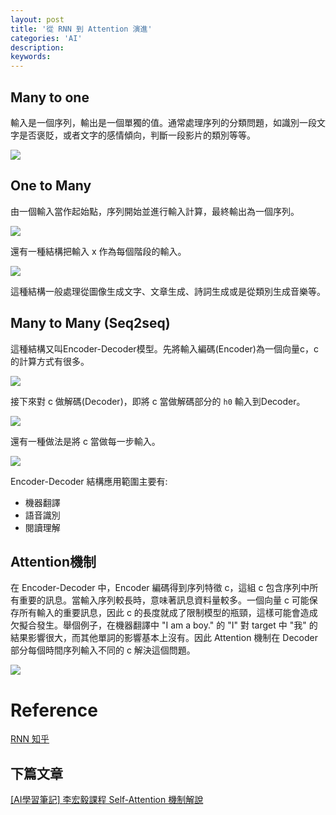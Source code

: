```yaml
---
layout: post
title: '從 RNN 到 Attention 演進'
categories: 'AI'
description:
keywords:
---
```


## Many to one
輸入是一個序列，輸出是一個單獨的值。通常處理序列的分類問題，如識別一段文字是否褒貶，或者文字的感情傾向，判斷一段影片的類別等等。

![](https://pic3.zhimg.com/80/v2-f6a78faca0ef59617d01d402fd74ddc2_720w.jpg)

## One to Many
由一個輸入當作起始點，序列開始並進行輸入計算，最終輸出為一個序列。

![](https://pic4.zhimg.com/80/v2-fb27f5a15b3406d4aaa2873f45ed7413_1440w.jpg)

還有一種結構把輸入 x 作為每個階段的輸入。

![](https://pic1.zhimg.com/80/v2-bac5bf8fa22b5f82f4f6668109299500_1440w.jpg)

這種結構一般處理從圖像生成文字、文章生成、詩詞生成或是從類別生成音樂等。

## Many to Many (Seq2seq)
這種結構又叫Encoder-Decoder模型。先將輸入編碼(Encoder)為一個向量c，c的計算方式有很多。

![](https://pic4.zhimg.com/80/v2-83c05998ddeb4b2272e9706d3f15addf_1440w.jpg)

接下來對 c 做解碼(Decoder)，即將 c 當做解碼部分的 `h0` 輸入到Decoder。

![](https://pic1.zhimg.com/80/v2-8ddc61785356dde25346f792914e920c_1440w.jpg)

還有一種做法是將 c 當做每一步輸入。

![](https://pic1.zhimg.com/80/v2-ab5b09e8c34442c47af22357aa12e300_1440w.jpg)

Encoder-Decoder 結構應用範圍主要有:
- 機器翻譯
- 語音識別
- 閱讀理解

## Attention機制
在 Encoder-Decoder 中，Encoder 編碼得到序列特徵 c，這組 c 包含序列中所有重要的訊息。當輸入序列較長時，意味著訊息資料量較多。一個向量 c 可能保存所有輸入的重要訊息，因此 c 的長度就成了限制模型的瓶頸，這樣可能會造成欠擬合發生。舉個例子，在機器翻譯中 "I am a boy." 的 "I" 對 target 中 "我" 的結果影響很大，而其他單詞的影響基本上沒有。因此 Attention 機制在 Decoder 部分每個時間序列輸入不同的 c 解決這個問題。

![](https://pic2.zhimg.com/80/v2-bfdbc3edd116106d6b50bb1a1bd7dde1_720w.jpg)

# Reference
[RNN 知乎](https://zhuanlan.zhihu.com/p/95278797)

## 下篇文章
[[AI學習筆記] 李宏毅課程 Self-Attention 機制解說](https://andy6804tw.github.io/2021/05/02/ntu-self-attention/)